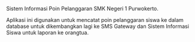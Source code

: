 Sistem Informasi Poin Pelanggaran SMK Negeri 1 Purwokerto.

Aplikasi ini digunakan untuk mencatat poin pelanggaran siswa ke dalam database untuk dikembangkan lagi ke SMS Gateway dan Sistem Informasi Siswa untuk laporan ke orangtua.
